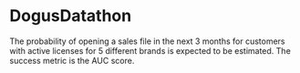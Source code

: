 # DogusDatathon
  The probability of opening a sales file in the next 3 months for customers with active licenses for 5 different brands is expected to be estimated. The success metric is the AUC score.
